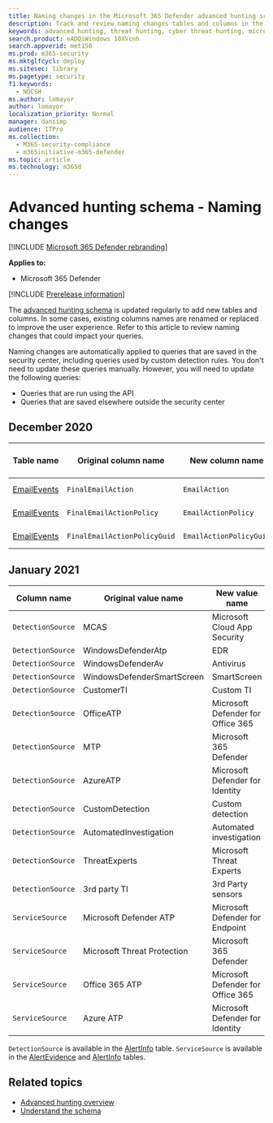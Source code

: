 ```yaml
---
title: Naming changes in the Microsoft 365 Defender advanced hunting schema
description: Track and review naming changes tables and columns in the advanced hunting schema
keywords: advanced hunting, threat hunting, cyber threat hunting, microsoft threat protection, microsoft 365, mtp, m365, search, query, telemetry, schema reference, kusto, table, data, naming changes, rename, Microsoft Threat Protection
search.product: eADQiWindows 10XVcnh
search.appverid: met150
ms.prod: m365-security
ms.mktglfcycl: deploy
ms.sitesec: library
ms.pagetype: security
f1.keywords: 
  - NOCSH
ms.author: lomayor
author: lomayor
localization_priority: Normal
manager: dansimp
audience: ITPro
ms.collection: 
  - M365-security-compliance
  - m365initiative-m365-defender
ms.topic: article
ms.technology: m365d
---
```


# Advanced hunting schema - Naming changes

[!INCLUDE [Microsoft 365 Defender rebranding](../includes/microsoft-defender.md)]


**Applies to:**
- Microsoft 365 Defender

[!INCLUDE [Prerelease information](../includes/prerelease.md)]

The [advanced hunting schema](advanced-hunting-schema-tables.md) is updated regularly to add new tables and columns. In some cases, existing columns names are renamed or replaced to improve the user experience. Refer to this article to review naming changes that could impact your queries.

Naming changes are automatically applied to queries that are saved in the security center, including queries used by custom detection rules. You don't need to update these queries manually. However, you will need to update the following queries:
- Queries that are run using the API
- Queries that are saved elsewhere outside the security center

## December 2020

| Table name | Original column name | New column name | Reason for change
|--|--|--|--|
| [EmailEvents](advanced-hunting-emailevents-table.md) | `FinalEmailAction` | `EmailAction` | Customer feedback |
| [EmailEvents](advanced-hunting-emailevents-table.md) | `FinalEmailActionPolicy` | `EmailActionPolicy` | Customer feedback |
| [EmailEvents](advanced-hunting-emailevents-table.md) | `FinalEmailActionPolicyGuid` | `EmailActionPolicyGuid` | Customer feedback |

## January 2021

| Column name | Original value name | New value name | Reason for change
|--|--|--|--|
| `DetectionSource` | MCAS |	Microsoft Cloud App Security | Rebranding |
| `DetectionSource` | WindowsDefenderAtp|	EDR| Rebranding |
| `DetectionSource` | WindowsDefenderAv	| Antivirus | Rebranding |
| `DetectionSource` | WindowsDefenderSmartScreen | 	SmartScreen | Rebranding |
| `DetectionSource` | CustomerTI |	Custom TI | Rebranding |
| `DetectionSource` | OfficeATP	| Microsoft Defender for Office 365 | Rebranding |
| `DetectionSource` | MTP	| Microsoft 365 Defender | Rebranding |
| `DetectionSource` | AzureATP |	Microsoft Defender for Identity | Rebranding |
| `DetectionSource` | CustomDetection	| Custom detection | Rebranding |
| `DetectionSource` | AutomatedInvestigation |Automated investigation | Rebranding |
| `DetectionSource` | ThreatExperts	| Microsoft Threat Experts | Rebranding |
| `DetectionSource` | 3rd party TI | 3rd Party sensors | Rebranding |
| `ServiceSource` | Microsoft Defender ATP|	Microsoft Defender for Endpoint | Rebranding |
|`ServiceSource` |Microsoft Threat Protection	| Microsoft 365 Defender | Rebranding |
| `ServiceSource` | Office 365 ATP	|Microsoft Defender for Office 365 | Rebranding |
| `ServiceSource` |Azure ATP	|Microsoft Defender for Identity | Rebranding |

`DetectionSource` is available in the [AlertInfo](advanced-hunting-alertinfo-table.md) table. `ServiceSource` is available in the [AlertEvidence](advanced-hunting-alertevidence-table.md) and [AlertInfo](advanced-hunting-alertinfo-table.md) tables. 
## Related topics
- [Advanced hunting overview](advanced-hunting-overview.md)
- [Understand the schema](advanced-hunting-schema-tables.md)